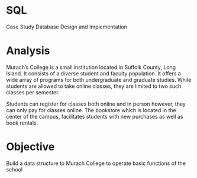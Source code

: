 # SQL
Case Study Database Design and Implementation

# Analysis
Murach’s College is a small institution located in Suffolk County, Long Island. It consists of a diverse student and faculty population. It offers a wide array of programs for both undergraduate and graduate studies. While students are allowed to take online classes, they are limited to two such classes per semester.
 
Students can register for classes both online and in person however, they can only pay for classes online. The bookstore which is located in the center of the campus, facilitates students with new purchases as well as book rentals.

# Objective
Build a data structure to Murach College to operate basic functions of the school
